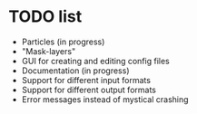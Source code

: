 # TODO list

- Particles (in progress)
- "Mask-layers"
- GUI for creating and editing config files
- Documentation (in progress)
- Support for different input formats
- Support for different output formats
- Error messages instead of mystical crashing
